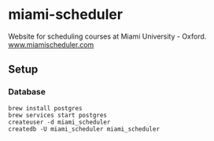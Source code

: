 # miami-scheduler
Website for scheduling courses at Miami University - Oxford. www.miamischeduler.com

## Setup

### Database
```
brew install postgres
brew services start postgres
createuser -d miami_scheduler
createdb -U miami_scheduler miami_scheduler
```
